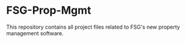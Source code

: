 # FSG-Prop-Mgmt
This repository contains all project files related to FSG's new property management software.
